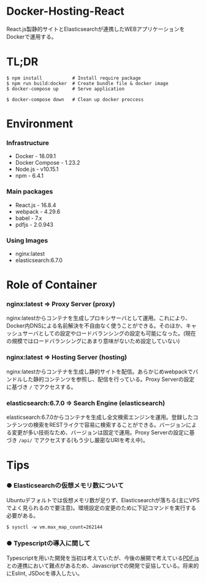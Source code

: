 # Docker-Hosting-React

React.js製静的サイトとElasticsearchが連携したWEBアプリケーションをDockerで運用する。

# TL;DR
```shell
$ npm install           # Install require package
$ npm run build:docker  # Create bundle file & docker image
$ docker-compose up     # Serve application

$ docker-compose down   # Clean up docker proccess
```

# Environment

### Infrastructure
- Docker - 18.09.1
- Docker Compose - 1.23.2
- Node.js - v10.15.1
- npm - 6.4.1

### Main packages
- React.js - 16.8.4
- webpack - 4.29.6
- babel - 7.x
- pdfjs - 2.0.943

### Using Images
- nginx:latest
- elasticsearch:6.7.0


# Role of Container

### nginx:latest => Proxy Server (proxy)
nginx:latestからコンテナを生成しプロキシサーバとして運用。これにより、Docker内DNSによる名前解決を不自由なく使うことができる。そのほか、キャッシュサーバとしての設定やロードバランシングの設定も可能になった。(現在の規模ではロードバランシングにあまり意味がないため設定していない)

### nginx:latest => Hosting Server (hosting)
nginx:latestからコンテナを生成し静的サイトを配信。あらかじめwebpackでバンドルした静的コンテンツを参照し、配信を行っている。Proxy Serverの設定に基づき `/` でアクセスする。

### elasticsearch:6.7.0 => Search Engine (elasticsearch)
elasticsearch:6.7.0からコンテナを生成し全文検索エンジンを運用。登録したコンテンツの検索をRESTライクで容易に検索することができる。バージョンによる変更が多い技術なため、バージョンは固定で運用。Proxy Serverの設定に基づき `/api/` でアクセスする(もう少し厳密なURIを考え中)。

# Tips
### ● Elasticsearchの仮想メモリ数について
Ubuntuデフォルトでは仮想メモリ数が足りず、Elasticsearchが落ちる(主にVPSでよく見られるので要注意)。環境設定の変更のために下記コマンドを実行する必要がある。
```shell
$ sysctl -w vm.max_map_count=262144
```

### ● Typescriptの導入に関して
Typescriptを用いた開発を当初は考えていたが、今後の展開で考えている[PDF.js](https://mozilla.github.io/pdf.js/)との連携において難点があるため、Javascriptでの開発で妥協している。将来的にEslint, JSDocを導入したい。